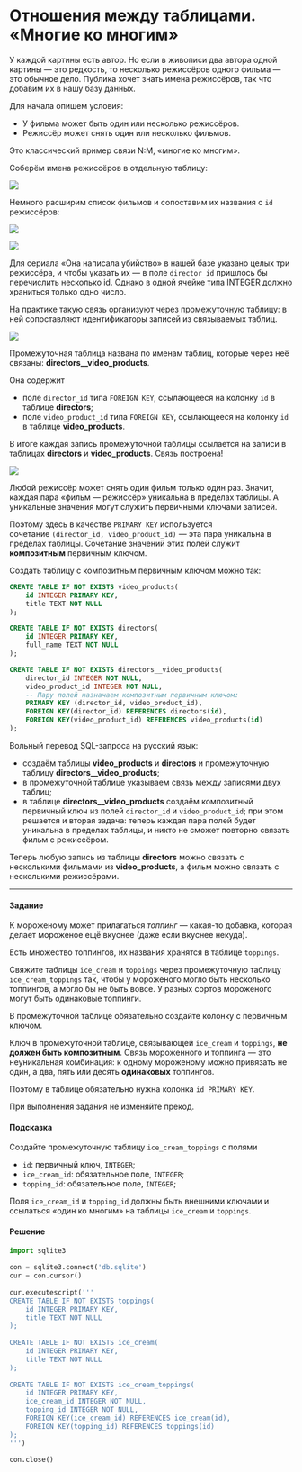 # Отношения между таблицами. «Многие ко многим»

У каждой картины есть автор. Но если в живописи два автора одной картины — это редкость, то несколько режиссёров одного фильма — это обычное дело. Публика хочет знать имена режиссёров, так что добавим их в нашу базу данных.

Для начала опишем условия:

- У фильма может быть один или несколько режиссёров.
- Режиссёр может снять один или несколько фильмов.

Это классический пример связи N:M, «многие ко многим».

Соберём имена режиссёров в отдельную таблицу:

![](https://pictures.s3.yandex.net/resources/S2_141_1_1682533873.png)

Немного расширим список фильмов и сопоставим их названия с `id` режиссёров:

![](https://pictures.s3.yandex.net/resources/S2_160_1682533887.png)

![](https://pictures.s3.yandex.net/resources/S02_227_1685551410.png)

Для сериала «Она написала убийство» в нашей базе указано целых три режиссёра, и чтобы указать их — в поле `director_id` пришлось бы перечислить несколько id. Однако в одной ячейке типа INTEGER должно храниться только одно число.

На практике такую связь организуют через промежуточную таблицу: в ней сопоставляют идентификаторы записей из связываемых таблиц.

![](https://pictures.s3.yandex.net/resources/S02_232_1_1685551419.png)

Промежуточная таблица названа по именам таблиц, которые через неё связаны: **directors__video_products**.

Она содержит

- поле `director_id` типа `FOREIGN KEY`, ссылающееся на колонку `id` в таблице **directors**;
- поле `video_product_id` типа `FOREIGN KEY`, ссылающееся на колонку `id` в таблице **video_products**.

В итоге каждая запись промежуточной таблицы ссылается на записи в таблицах **directors** и **video_products**. Связь построена!

![](https://pictures.s3.yandex.net/resources/S2_161_1682533906.png)

Любой режиссёр может снять один фильм только один раз. Значит, каждая пара «фильм — режиссёр» уникальна в пределах таблицы. А уникальные значения могут служить первичными ключами записей.

Поэтому здесь в качестве `PRIMARY KEY` используется сочетание `(director_id, video_product_id)` — эта пара уникальна в пределах таблицы. Сочетание значений этих полей служит **композитным** первичным ключом.

Создать таблицу с композитным первичным ключом можно так:

```sql
CREATE TABLE IF NOT EXISTS video_products(
    id INTEGER PRIMARY KEY,
    title TEXT NOT NULL
);

CREATE TABLE IF NOT EXISTS directors(
    id INTEGER PRIMARY KEY,
    full_name TEXT NOT NULL
);

CREATE TABLE IF NOT EXISTS directors__video_products(    
    director_id INTEGER NOT NULL,
    video_product_id INTEGER NOT NULL,
    -- Пару полей назначаем композитным первичным ключом:
    PRIMARY KEY (director_id, video_product_id),
    FOREIGN KEY(director_id) REFERENCES directors(id),
    FOREIGN KEY(video_product_id) REFERENCES video_products(id)
); 
```

Вольный перевод SQL-запроса на русский язык:

- создаём таблицы **video_products** и **directors** и промежуточную таблицу **directors__video_products**;
- в промежуточной таблице указываем связь между записями двух таблиц;
- в таблице **directors__video_products** создаём композитный первичный ключ из полей `director_id` и `video_product_id`; при этом решается и вторая задача: теперь каждая пара полей будет уникальна в пределах таблицы, и никто не сможет повторно связать фильм с режиссёром.

Теперь любую запись из таблицы **directors** можно связать с несколькими фильмами из **video_products**, а фильм можно связать с несколькими режиссёрами.

---
#### Задание

К мороженому может прилагаться _топпинг_ — какая-то добавка, которая делает мороженое ещё вкуснее (даже если вкуснее некуда).

Есть множество топпингов, их названия хранятся в таблице `toppings`.

Свяжите таблицы `ice_cream` и `toppings` через промежуточную таблицу `ice_cream_toppings` так, чтобы у мороженого могло быть несколько топпингов, а могло бы не быть вовсе. У разных сортов мороженого могут быть одинаковые топпинги.

В промежуточной таблице обязательно создайте колонку с первичным ключом.

Ключ в промежуточной таблице, связывающей `ice_cream` и `toppings`, **не должен быть композитным**. Связь мороженного и топпинга — это неуникальная комбинация: к одному мороженому можно привязать не один, а два, пять или десять **одинаковых** топпингов.

Поэтому в таблице обязательно нужна колонка `id PRIMARY KEY`.

При выполнения задания не изменяйте прекод.

#### Подсказка

Создайте промежуточную таблицу `ice_cream_toppings` с полями

- `id`: первичный ключ, `INTEGER`;
- `ice_cream_id`: обязательное поле, `INTEGER`;
- `topping_id`: обязательное поле, `INTEGER`;

Поля `ice_cream_id` и `topping_id` должны быть внешними ключами и ссылаться «один ко многим» на таблицы `ice_cream` и `toppings`.

#### Решение
```python
import sqlite3
 
con = sqlite3.connect('db.sqlite')
cur = con.cursor()
  
cur.executescript('''
CREATE TABLE IF NOT EXISTS toppings(
    id INTEGER PRIMARY KEY,
    title TEXT NOT NULL
);
  
CREATE TABLE IF NOT EXISTS ice_cream(
    id INTEGER PRIMARY KEY,
    title TEXT NOT NULL
);
  
CREATE TABLE IF NOT EXISTS ice_cream_toppings(
    id INTEGER PRIMARY KEY,
    ice_cream_id INTEGER NOT NULL,
    topping_id INTEGER NOT NULL,
    FOREIGN KEY(ice_cream_id) REFERENCES ice_cream(id),
    FOREIGN KEY(topping_id) REFERENCES toppings(id)
);
''')
  
con.close()
```